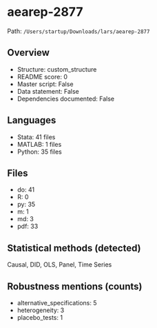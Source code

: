 # aearep-2877

Path: `/Users/startup/Downloads/lars/aearep-2877`

## Overview
- Structure: custom_structure
- README score: 0
- Master script: False
- Data statement: False
- Dependencies documented: False

## Languages
- Stata: 41 files
- MATLAB: 1 files
- Python: 35 files

## Files
- do: 41
- R: 0
- py: 35
- m: 1
- md: 3
- pdf: 33

## Statistical methods (detected)
Causal, DID, OLS, Panel, Time Series

## Robustness mentions (counts)
- alternative_specifications: 5
- heterogeneity: 3
- placebo_tests: 1